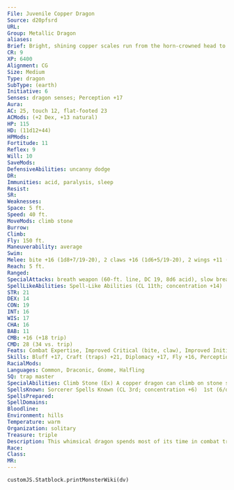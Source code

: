 ```yaml
---
File: Juvenile Copper Dragon
Source: d20pfsrd
URL: 
Group: Metallic Dragon
aliases: 
Brief: Bright, shining copper scales run from the horn-crowned head to the ridged tail of this long-winged dragon.
CR: 9
XP: 6400
Alignment: CG
Size: Medium
Type: dragon
SubType: (earth)
Initiative: 6
Senses: dragon senses; Perception +17
Aura: 
AC: 25, touch 12, flat-footed 23
ACMods: (+2 Dex, +13 natural)
HP: 115
HD: (11d12+44)
HPMods: 
Fortitude: 11
Reflex: 9
Will: 10
SaveMods: 
DefensiveAbilities: uncanny dodge
DR: 
Immunities: acid, paralysis, sleep
Resist: 
SR: 
Weaknesses: 
Space: 5 ft.
Speed: 40 ft.
MoveMods: climb stone
Burrow: 
Climb: 
Fly: 150 ft.
Maneuverability: average
Swim: 
Melee: bite +16 (1d8+7/19-20), 2 claws +16 (1d6+5/19-20), 2 wings +11 (1d4+2)
Reach: 5 ft.
Ranged: 
SpecialAttacks: breath weapon (60-ft. line, DC 19, 8d6 acid), slow breath
SpellLikeAbilities: Spell-Like Abilities (CL 11th; concentration +14)  At will-grease (DC 14), hideous laughter (DC 15)
STR: 21
DEX: 14
CON: 19
INT: 16
WIS: 17
CHA: 16
BAB: 11
CMB: +16 (+18 trip)
CMD: 28 (34 vs. trip)
Feats: Combat Expertise, Improved Critical (bite, claw), Improved Initiative, Improved Trip, Power Attack
Skills: Bluff +17, Craft (traps) +21, Diplomacy +17, Fly +16, Perception +17 (+21 vs. traps), Perform (comedy) +14, Sense Motive +17, Stealth +16, Use Magic Device +17
RacialMods: 
Languages: Common, Draconic, Gnome, Halfling
SQ: trap master
SpecialAbilities: Climb Stone (Ex) A copper dragon can climb on stone surfaces as though using the spider climb spell.  Slow Breath (Su) Instead of a line of acid, a copper dragon can breathe a cone of slowing gas. Those in the cone must make a Fortitude save or be slowed (as per the spell slow) for 1d6 rounds plus 1 round per age category of the dragon.  Trap Master(Ex) A juvenile or older copper dragon receives a +1 bonus per age category on Craft (traps) and Perception checks made to locate a trap. Upon becoming a mature adult, he can also use Disable Device to disarm magic traps as if he had the rogue's Trapfinding class feature.
SpellsKnown: Sorcerer Spells Known (CL 3rd; concentration +6)  1st (6/day)-alarm, magic missile, silent image (DC 14)  0 (at will)-detect magic, ghost sound (DC 13), light, message, read magic
SpellsPrepared: 
SpellDomains: 
Bloodline: 
Environment: hills
Temperature: warm
Organization: solitary
Treasure: triple
Description: This whimsical dragon spends most of its time in combat trying to annoy and frustrate its enemies.
Race: 
Class: 
MR: 
---
```

```dataviewjs
customJS.Statblock.printMonsterWiki(dv)
```
